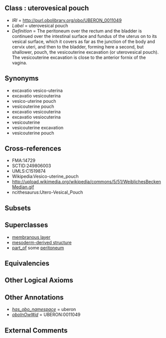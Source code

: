 
## Class : uterovesical pouch

 * *IRI* = http://purl.obolibrary.org/obo/UBERON_0011049
 * *Label* = uterovesical pouch
 * *Definition* = The peritoneum over the rectum and the bladder is continued over the intestinal surface and fundus of the uterus on to its vesical surface, which it covers as far as the junction of the body and cervix uteri, and then to the bladder, forming here a second, but shallower, pouch, the vesicouterine excavation (or uterovesical pouch). The vesicouterine excavation is close to the anterior fornix of the vagina.

## Synonyms

 * excavatio vesico-uterina
 * excavatio vesicouterina
 * vesico-uterine pouch
 * vesicouterine pouch
 * excavatio vesicouterina
 * excavatio vesiocuterina
 * vesicouterine
 * vesicouterine excavation
 * vesicouterine pouch

## Cross-references

 * FMA:14729
 * SCTID:249806003
 * UMLS:C1519874
 * Wikipedia:Vesico-uterine_pouch
 * http://upload.wikimedia.org/wikipedia/commons/5/51/WeiblichesBeckenMedian.gif
 * ncithesaurus:Utero-Vesical_Pouch

## Subsets


## Superclasses

 * [membranous layer](../../UBERON/58/UBERON_0000158.md)
 * [mesoderm-derived structure](../../UBERON/20/UBERON_0004120.md)
 * [part_of](../../BFO/50/BFO_0000050.md) some [peritoneum](../../UBERON/58/UBERON_0002358.md)

## Equivalencies


## Other Logical Axioms


## Other Annotations

 * *[has_obo_namespace](../../ce/oboInOwl#hasOBONamespace.md)* = uberon
 * *[oboInOwl#id](../../id/oboInOwl#id.md)* = UBERON:0011049

## External Comments

